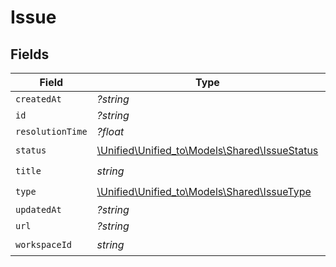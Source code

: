 # Issue


## Fields

| Field                                                                               | Type                                                                                | Required                                                                            | Description                                                                         |
| ----------------------------------------------------------------------------------- | ----------------------------------------------------------------------------------- | ----------------------------------------------------------------------------------- | ----------------------------------------------------------------------------------- |
| `createdAt`                                                                         | *?string*                                                                           | :heavy_minus_sign:                                                                  | N/A                                                                                 |
| `id`                                                                                | *?string*                                                                           | :heavy_minus_sign:                                                                  | N/A                                                                                 |
| `resolutionTime`                                                                    | *?float*                                                                            | :heavy_minus_sign:                                                                  | N/A                                                                                 |
| `status`                                                                            | [\Unified\Unified_to\Models\Shared\IssueStatus](../../Models/Shared/IssueStatus.md) | :heavy_check_mark:                                                                  | N/A                                                                                 |
| `title`                                                                             | *string*                                                                            | :heavy_check_mark:                                                                  | N/A                                                                                 |
| `type`                                                                              | [\Unified\Unified_to\Models\Shared\IssueType](../../Models/Shared/IssueType.md)     | :heavy_check_mark:                                                                  | N/A                                                                                 |
| `updatedAt`                                                                         | *?string*                                                                           | :heavy_minus_sign:                                                                  | N/A                                                                                 |
| `url`                                                                               | *?string*                                                                           | :heavy_minus_sign:                                                                  | N/A                                                                                 |
| `workspaceId`                                                                       | *string*                                                                            | :heavy_check_mark:                                                                  | N/A                                                                                 |